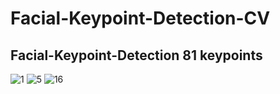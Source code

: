# Facial-Keypoint-Detection-CV
## Facial-Keypoint-Detection 81 keypoints


![1](https://user-images.githubusercontent.com/47795864/160270452-73db4a5e-d63a-4ad6-b479-539f5e5649bb.jpg)
![5](https://user-images.githubusercontent.com/47795864/160270465-b2a6419e-0438-451b-a618-d7420a60fd04.jpg)
![16](https://user-images.githubusercontent.com/47795864/160270467-e380e494-5f10-4129-8bb1-8307de5cb093.jpg)
